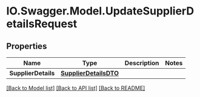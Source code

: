 # IO.Swagger.Model.UpdateSupplierDetailsRequest
## Properties

Name | Type | Description | Notes
------------ | ------------- | ------------- | -------------
**SupplierDetails** | [**SupplierDetailsDTO**](SupplierDetailsDTO.md) |  | 

[[Back to Model list]](../README.md#documentation-for-models) [[Back to API list]](../README.md#documentation-for-api-endpoints) [[Back to README]](../README.md)

